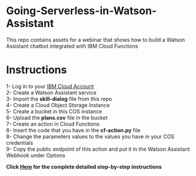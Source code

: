 # Going-Serverless-in-Watson-Assistant
This repo contains assets for a webinar that shows how to build a Watson Assistant chatbot integrated with IBM Cloud Functions

# Instructions
1- Log in to your [IBM Cloud Account](https://cloud.ibm.com/login) <br>
2- Create a Watson Assistant service <br>
3- Import the **skill-dialog** file from this repo <br>
4- Create a Cloud Object Storage Instance <br>
5- Create a bucket in this COS instance <br>
6- Upload the **plans.csv** file in the bucket <br>
7- Create an action in Cloud Functions <br>
8- Insert the code that you have in the **cf-action.py** file <br>
8- Change the parameters values to the values you have in your COS credentials <br>
9- Copy the public endpoint of this action and put it in the Watson Assistant Webhook under Options <br>

**Click [Here](https://khalil-faraj.gitbook.io/go-serverless-with-watson-assistant/) for the complete detailed step-by-step instructions** 

